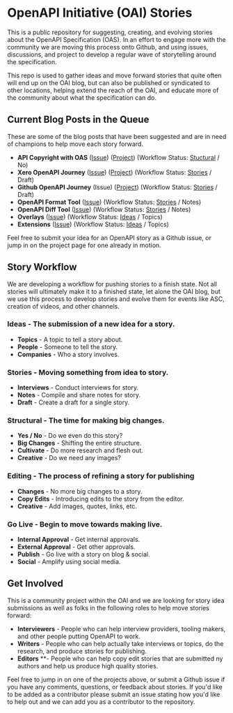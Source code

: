 # OpenAPI Initiative (OAI) Stories
This is a public repository for suggesting, creating, and evolving stories about the OpenAPI Specification (OAS). In an effort to engage more with the community we are moving this process onto Github, and using issues, discussions, and project to develop a regular wave of storytelling around the specification.

This repo is used to gather ideas and move forward stories that quite often will end up on the OAI blog, but can also be published or syndicated to other locations, helping extend the reach of the OAI, and educate more of the community about what the specification can do.

## Current Blog Posts in the Queue
These are some of the blog posts that have been suggested and are in need of champions to help move each story forward.

* **API Copyright with OAS** ([Issue](https://github.com/OAI/Stories/issues/2)) ([Project](https://github.com/OAI/Stories/projects/1)) (Workflow Status: [Stuctural](https://github.com/OAI/Stories/issues?q=is%3Aissue+is%3Aopen+label%3Astructural) / No)
* **Xero OpenAPI Journey** ([Issue](https://github.com/OAI/Stories/issues/3)) ([Project](https://github.com/OAI/Stories/projects/2)) (Workflow Status: [Stories](https://github.com/OAI/Stories/issues?q=is%3Aissue+is%3Aopen+label%3Astories) / Draft)
* **Github OpenAPI Journey** (Issue) ([Project](https://github.com/OAI/Stories/projects/3)) (Workflow Status: [Stories](https://github.com/OAI/Stories/issues?q=is%3Aissue+is%3Aopen+label%3Astories) / Draft)
* **OpenAPI Format Tool** ([Issue](https://github.com/OAI/Stories/issues/5)) (Workflow Status: [Stories](https://github.com/OAI/Stories/issues?q=is%3Aissue+is%3Aopen+label%3Astories) / Notes)
* **OpenAPI Diff Tool** ([Issue](https://github.com/OAI/Stories/issues/6)) (Workflow Status: [Stories](https://github.com/OAI/Stories/issues?q=is%3Aissue+is%3Aopen+label%3Astories) / Notes)
* **Overlays** ([Issue](https://github.com/OAI/Stories/issues/7)) (Workflow Status: [Ideas](https://github.com/OAI/Stories/issues?q=is%3Aissue+is%3Aopen+label%3Aideas) / Topics)
* **Extensions** ([Issue](https://github.com/OAI/Stories/issues/8)) (Workflow Status: [Ideas](https://github.com/OAI/Stories/issues?q=is%3Aissue+is%3Aopen+label%3Aideas)  / Topics)

Feel free to submit your idea for an OpenAPI story as a Github issue, or jump in on the project page for one already in motion.

## Story Workflow
We are developing a workflow for pushing stories to a finish state. Not all stories will ultimately make it to a finished state, let alone the OAI blog, but we use this process to develop stories and evolve them for events like ASC, creation of videos, and other channels.

### Ideas - The submission of a new idea for a story.

* **Topics** - A topic to tell a story about.
* **People** - Someone to tell the story.
* **Companies** - Who a story involves.

### Stories - Moving something from idea to story.

* **Interviews** - Conduct interviews for story.
* **Notes** - Compile and share notes for story.
* **Draft** - Create a draft for a single story.

### Structural - The time for making big changes.

* **Yes / No** - Do we even do this story?
* **Big Changes** - Shifting the entire structure.
* **Cultivate** - Do more research and flesh out.
* **Creative** - Do we need any images?

### Editing - The process of refining a story for publishing

* **Changes** - No more big changes to a story.
* **Copy Edits** - Introducing edits to the story from the editor.
* **Creative** - Add images, quotes, links, etc.

### Go Live - Begin to move towards making live.

* **Internal Approval** - Get internal approvals.
* **External Approval** - Get other approvals.
* **Publish** - Go live with a story on blog & social.
* **Social** - Amplify using social media.

## Get Involved
This is a community project within the OAI and we are looking for story idea submissions as well as folks in the following roles to help move stories forward:

* **Interviewers** - People who can help interview providers, tooling makers, and other people putting OpenAPI to work.
* **Writers** - People who can help actually take interviews or topics, do the research, and produce stories for publishing.
* **Editors** **- People who can help copy edit stories that are submitted ny authors and help us produce high quality stories.

Feel free to jump in on one of the projects above, or submit a Github issue if you have any comments, questions, or feedback about stories. If you'd like to be added as a contributor please submit an issue stating how you'd like to help out and we can add you as a contributor to the repository.